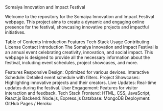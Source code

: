 Somaiya Innovation and Impact Festival

Welcome to the repository for the Somaiya Innovation and Impact Festival webpage. This project aims to create a dynamic and engaging online presence for the festival, showcasing innovative projects and impactful initiatives.

Table of Contents
Introduction
Features
Tech Stack
Usage
Contributing
License
Contact
Introduction
The Somaiya Innovation and Impact Festival is an annual event celebrating creativity, innovation, and social impact. This webpage is designed to provide all the necessary information about the festival, including event schedules, project showcases, and more.

Features
Responsive Design: Optimized for various devices.
Interactive Schedule: Detailed event schedule with filters.
Project Showcases: Highlighting innovative projects and their creators.
Live Updates: Real-time updates during the festival.
User Engagement: Features for visitor interaction and feedback.
Tech Stack
Frontend: HTML, CSS, JavaScript, React.js
Backend: Node.js, Express.js
Database: MongoDB
Deployment: GitHub Pages / Heroku
